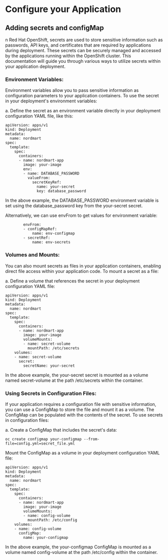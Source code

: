 # Configure your Application

## Adding secrets and configMap

n Red Hat OpenShift, secrets are used to store sensitive information such as passwords, API keys, and certificates that are required by applications during deployment. These secrets can be securely managed and accessed by the applications running within the OpenShift cluster. This documentation will guide you through various ways to utilize secrets within your application deployment.

### Environment Variables:

Environment variables allow you to pass sensitive information as configuration parameters to your application containers. To use the secret in your deployment's environment variables:

a. Define the secret as an environment variable directly in your deployment configuration YAML file, like this:

```
apiVersion: apps/v1
kind: Deployment
metadata:
  name: nordmart
spec:
  template:
    spec:
      containers:
      - name: nordmart-app
        image: your-image
        env:
        - name: DATABASE_PASSWORD
          valueFrom:
            secretKeyRef:
              name: your-secret
              key: database_password
```
In the above example, the DATABASE_PASSWORD environment variable is set using the database_password key from the your-secret secret.

Alternatively, we can use envFrom to get values for environment variable:

```
        envFrom:
        - configMapRef:
            name: env-configmap
        - secretRef:
            name: env-secrets
```

### Volumes and Mounts:

You can also mount secrets as files in your application containers, enabling direct file access within your application code. To mount a secret as a file:

a. Define a volume that references the secret in your deployment configuration YAML file:

```
apiVersion: apps/v1
kind: Deployment
metadata:
  name: nordmart
spec:
  template:
    spec:
      containers:
      - name: nordmart-app
        image: your-image
        volumeMounts:
        - name: secret-volume
          mountPath: /etc/secrets
    volumes:
    - name: secret-volume
      secret:
        secretName: your-secret
```
In the above example, the your-secret secret is mounted as a volume named secret-volume at the path /etc/secrets within the container.

### Using Secrets in Configuration Files:

If your application requires a configuration file with sensitive information, you can use a ConfigMap to store the file and mount it as a volume. The ConfigMap can be populated with the contents of the secret. To use secrets in configuration files:

a. Create a ConfigMap that includes the secret's data:

```
oc create configmap your-configmap --from-file=config.yml=secret_file.yml
```

Mount the ConfigMap as a volume in your deployment configuration YAML file:

```
apiVersion: apps/v1
kind: Deployment
metadata:
  name: nordmart
spec:
  template:
    spec:
      containers:
      - name: nordmart-app
        image: your-image
        volumeMounts:
        - name: config-volume
          mountPath: /etc/config
    volumes:
    - name: config-volume
      configMap:
        name: your-configmap
```

In the above example, the your-configmap ConfigMap is mounted as a volume named config-volume at the path /etc/config within the container.